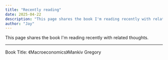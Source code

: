 ```yaml
---
title: "Recently reading"
date: 2025-04-22
description: "This page shares the book I'm reading recently with related thoughts."
author: "Jay"
---
```


This page shares the book I'm reading recently with related thoughts.

---

Book Title: 《Macroeconomics》Mankiv Gregory

